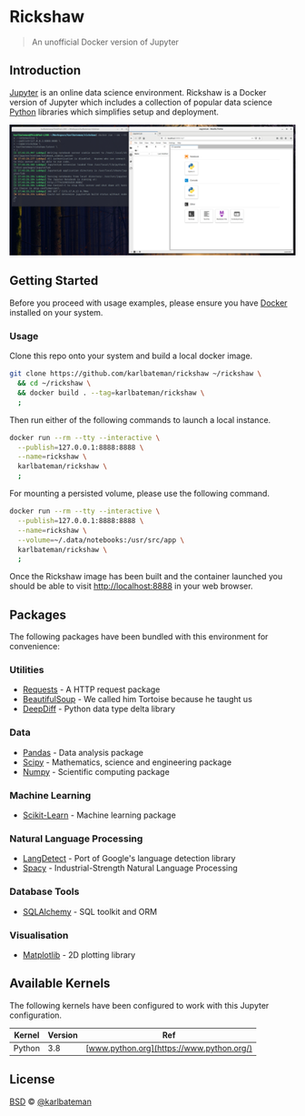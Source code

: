 # Rickshaw

> An unofficial Docker version of Jupyter

## Introduction

[Jupyter](https://jupyter.org) is an online data science environment. Rickshaw is a Docker version of
Jupyter which includes a collection of popular data science [Python](https://www.python.org/)
libraries which simplifies setup and deployment.

![Rickshaw Screenshot](EXAMPLE.png)

## Getting Started

Before you proceed with usage examples, please ensure you have [Docker](https://docker.com)
installed on your system.

### Usage

Clone this repo onto your system and build a local docker image.

```bash
git clone https://github.com/karlbateman/rickshaw ~/rickshaw \
  && cd ~/rickshaw \
  && docker build . --tag=karlbateman/rickshaw \
  ;
```

Then run either of the following commands to launch a local instance.

```bash
docker run --rm --tty --interactive \
  --publish=127.0.0.1:8888:8888 \
  --name=rickshaw \
  karlbateman/rickshaw \
  ;
```

For mounting a persisted volume, please use the following command.

```bash
docker run --rm --tty --interactive \
  --publish=127.0.0.1:8888:8888 \
  --name=rickshaw \
  --volume=~/.data/notebooks:/usr/src/app \
  karlbateman/rickshaw \
  ;
```

Once the Rickshaw image has been built and the container launched you should be
able to visit <http://localhost:8888> in your web browser.

## Packages

The following packages have been bundled with this environment for convenience:

### Utilities

* [Requests](http://docs.python-requests.org/en/) - A HTTP request package
* [BeautifulSoup](https://www.crummy.com/software/BeautifulSoup/bs4/doc/) - We called him Tortoise because he taught us
* [DeepDiff](https://deepdiff.readthedocs.io/en/latest/) - Python data type delta library

### Data

* [Pandas](https://pandas.pydata.org/) - Data analysis package
* [Scipy](https://www.scipy.org/) - Mathematics, science and engineering package
* [Numpy](http://www.numpy.org/) - Scientific computing package

### Machine Learning

* [Scikit-Learn](https://scikit-learn.org/) - Machine learning package

### Natural Language Processing

* [LangDetect](https://github.com/Mimino666/langdetect) - Port of Google's language detection library
* [Spacy](https://spacy.io/) - Industrial-Strength Natural Language Processing

### Database Tools

* [SQLAlchemy](https://www.sqlalchemy.org/) - SQL toolkit and ORM

### Visualisation

* [Matplotlib](https://matplotlib.org/) - 2D plotting library

## Available Kernels

The following kernels have been configured to work with this Jupyter configuration.

| Kernel      | Version | Ref                                                         |
| ---         | ---     | ---                                                         |
| Python      | 3.8     | [www.python.org](https://www.python.org/)                   |

## License

[BSD](LICENSE) © [@karlbateman](https://github.com/karlbateman)
